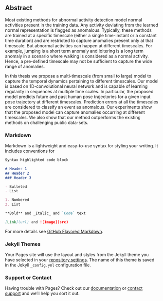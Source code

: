 ## Abstract
Most existing methods for abnormal activity detection model normal activities present in the training data. Any activity deviating from the learned normal representation is flagged as
anomalous. Typically, these methods are trained at a specific timescale (either a single time-instant or a constant time duration) and are restricted to capture anomalies present only at that
timescale. But abnormal activities can happen at different timescales. For example, jumping is a short term anomaly and loitering is a long term anomaly in a scenario where walking is
considered as a normal activity. Hence, a pre-defined timescale may not be sufficient to capture the wide range of anomalies.

In this thesis we propose a multi-timescale (from small to large) model to capture the temporal
dynamics pertaining to different timescales. Our model is based on 1D-convolutional neural
network and is capable of learning regularity in sequences at multiple time scales. In particular,
the proposed model predicts future and past human pose trajectories for a given input pose
trajectory at different timescales. Prediction errors at all the timescales are considered to
classify an event as anomalous. Our experiments show that the proposed model can capture
anomalies occurring at different timescales. We also show that our method outperforms the
existing methods on challenging public data-sets.

### Markdown

Markdown is a lightweight and easy-to-use syntax for styling your writing. It includes conventions for

```markdown
Syntax highlighted code block

# Header 1
## Header 2
### Header 3

- Bulleted
- List

1. Numbered
2. List

**Bold** and _Italic_ and `Code` text

[Link](url) and ![Image](src)
```

For more details see [GitHub Flavored Markdown](https://guides.github.com/features/mastering-markdown/).

### Jekyll Themes

Your Pages site will use the layout and styles from the Jekyll theme you have selected in your [repository settings](https://github.com/Rodrigues-Royston/Multi-timescale_Trajectory_Prediction/settings). The name of this theme is saved in the Jekyll `_config.yml` configuration file.

### Support or Contact

Having trouble with Pages? Check out our [documentation](https://help.github.com/categories/github-pages-basics/) or [contact support](https://github.com/contact) and we’ll help you sort it out.

